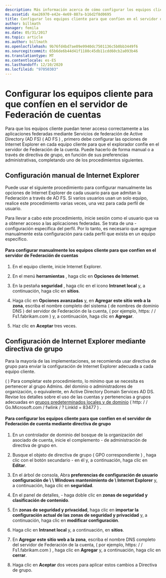 ```yaml
---
description: Más información acerca de cómo configurar los equipos cliente para que confíen en el servidor de Federación de cuenta
ms.assetid: 4ae26970-e42e-4e69-887a-b16d2f8d0695
title: Configurar los equipos cliente para que confíen en el servidor de Federación de cuentas
author: billmath
manager: femila
ms.date: 05/31/2017
ms.topic: article
ms.author: billmath
ms.openlocfilehash: 9b76fd4bd7ae09e9940dc7501136c5b0bb3449f6
ms.sourcegitcommit: 65b6de6b44d41f1180c45db11cdd60cb2a093b46
ms.translationtype: MT
ms.contentlocale: es-ES
ms.lasthandoff: 12/10/2020
ms.locfileid: "97050303"
---
```

# <a name="configure-client-computers-to-trust-the-account-federation-server"></a>Configurar los equipos cliente para que confíen en el servidor de Federación de cuentas

Para que los equipos cliente puedan tener acceso correctamente a las aplicaciones federadas mediante Servicios de federación de Active Directory (AD FS) \( AD FS \) , primero debe configurar las opciones de Internet Explorer en cada equipo cliente para que el explorador confíe en el servidor de Federación de la cuenta. Puede hacerlo de forma manual o a través de directiva de grupo, en función de sus preferencias administrativas, completando uno de los procedimientos siguientes.

## <a name="configuring-internet-explorer-settings-manually"></a>Configuración manual de Internet Explorer
Puede usar el siguiente procedimiento para configurar manualmente las opciones de Internet Explorer de cada usuario para que admitan la Federación a través de AD FS. Si varios usuarios usan un solo equipo, realice este procedimiento varias veces, una vez para cada perfil de usuario.

Para llevar a cabo este procedimiento, inicie sesión como el usuario que va a obtener acceso a las aplicaciones federadas. Se trata de una \- configuración específica del perfil. Por lo tanto, es necesario que agregue manualmente esta configuración para cada perfil que exista en un equipo específico.

#### <a name="to-manually-configure-client-computers-to-trust-the-account-federation-server"></a>Para configurar manualmente los equipos cliente para que confíen en el servidor de Federación de cuentas

1.  En el equipo cliente, inicie Internet Explorer.

2.  En el menú **herramientas** , haga clic en **Opciones de Internet**.

3.  En la pestaña **seguridad** , haga clic en el icono **Intranet local** y, a continuación, haga clic en **sitios**.

4.  Haga clic en **Opciones avanzadas** y, en **Agregar este sitio web a la zona**, escriba el nombre completo del sistema \( de nombres de dominio DNS \) del servidor de Federación de la cuenta, \( por ejemplo, https: \/ \/ Fs1.fabrikam.com \) y, a continuación, haga clic en **Agregar**.

5.  Haz clic en **Aceptar** tres veces.

## <a name="configuring-internet-explorer-settings-by-using-group-policy"></a>Configuración de Internet Explorer mediante directiva de grupo
Para la mayoría de las implementaciones, se recomienda usar directiva de grupo para enviar la configuración de Internet Explorer adecuada a cada equipo cliente.

  \( \) Para completar este procedimiento, lo mínimo que se necesita es pertenecer al grupo Admins. del dominio o administradores de organización, o equivalente, en Active Directory Domain Services AD DS.  Revise los detalles sobre el uso de las cuentas y pertenencias a grupos adecuadas en [grupos predeterminados locales y de dominio](https://go.microsoft.com/fwlink/?LinkId=83477) \( http: \/ \/ Go.Microsoft.com \/ fwlink \/ ? LinkId \= 83477 \) .

#### <a name="to-configure-client-computers-to-trust-the-account-federation-server-by-using-group-policy"></a>Para configurar los equipos cliente para que confíen en el servidor de Federación de cuenta mediante directiva de grupo

1.  En un controlador de dominio del bosque de la organización del asociado de cuenta,  inicie el complemento \- de administración de directiva de grupo en.

2.  Busque el objeto de directiva de grupo \( GPO correspondiente \) , haga clic con el botón secundario \- en él y, a continuación, haga clic en **Editar**.

3.  En el árbol de consola, Abra **preferencias de configuración de usuario configuración de \\ \\ Windows mantenimiento de \\ Internet Explorer** y, a continuación, haga clic en **seguridad**.

4.  En el panel de detalles, \- haga doble clic en **zonas de seguridad y clasificación de contenido**.

5.  En **zonas de seguridad y privacidad**, haga clic en **importar la configuración actual de las zonas de seguridad y privacidad** y, a continuación, haga clic en **modificar configuración**.

6.  Haga clic en **Intranet local** y, a continuación, en **sitios**.

7.  En **Agregar este sitio web a la zona**, escriba el nombre DNS completo del servidor de Federación de la cuenta, \( por ejemplo, https: \/ \/ Fs1.fabrikam.com \) , haga clic en **Agregar** y, a continuación, haga clic en **cerrar**.

8.  Haga clic en **Aceptar** dos veces para aplicar estos cambios a Directiva de grupo.

